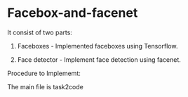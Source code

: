 # Facebox-and-facenet

It consist of two parts:

1. Faceboxes - Implemented faceboxes using Tensorflow. 

2. Face detector - Implement face detection using facenet. 

Procedure to Implememt:

The main file is task2code 

